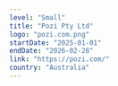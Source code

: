 ```yaml
---
level: "Small"
title: "Pozi Pty Ltd"
logo: "pozi.com.png"
startDate: "2025-01-01"
endDate: "2026-02-28"
link: "https://pozi.com/"
country: "Australia"
---
```

